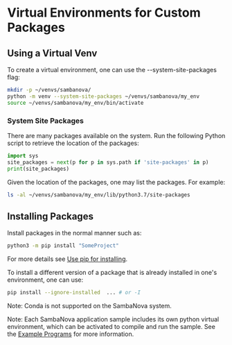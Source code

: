 # Virtual Environments for Custom Packages

## Using a Virtual Venv

To create a virtual environment, one can use the --system-site-packages flag:

```bash
mkdir -p ~/venvs/sambanova/
python -m venv --system-site-packages ~/venvs/sambanova/my_env
source ~/venvs/sambanova/my_env/bin/activate
```

### System Site Packages

There are many packages available on the system.
Run the following Python script to retrieve the
location of the packages:

```python
import sys
site_packages = next(p for p in sys.path if 'site-packages' in p)
print(site_packages)
```

Given the location of the packages, one may list the packages.
For example:

```bash
ls -al ~/venvs/sambanova/my_env/lib/python3.7/site-packages
```

## Installing Packages

Install packages in the normal manner such as:

```bash
python3 -m pip install "SomeProject"
```

For more details see [Use pip for installing](https://packaging.python.org/en/latest/tutorials/installing-packages/#use-pip-for-installing).

To install a different version of a package that is already installed in one's environment, one can use:

```bash
pip install --ignore-installed  ... # or -I
```

Note: Conda is not supported on the SambaNova system.

Note: Each SambaNova application sample includes its own python virtual environment, which can be activated to compile and run the sample. 
See the [Example Programs](Example-Programs.md) for more information. 
